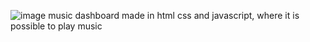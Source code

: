 ![image](https://github.com/PabloReiis/Responsive-DashBoard-Music/assets/96994391/4080325b-0508-4bff-a907-afc79294e495)
music dashboard made in html css and javascript, where it is possible to play music
